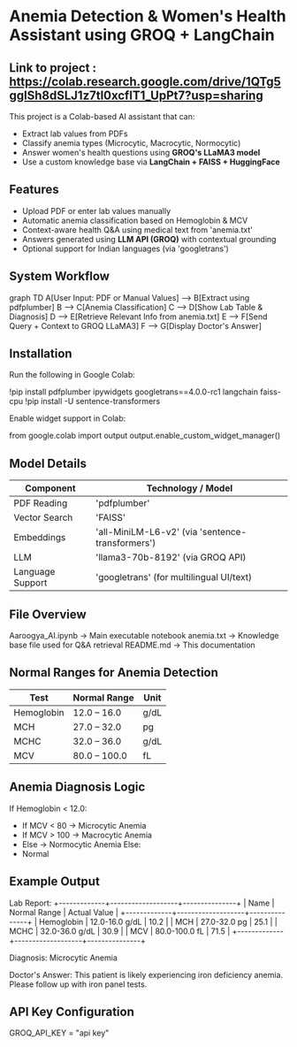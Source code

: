 # Anemia Detection & Women's Health Assistant using GROQ + LangChain

## Link to project : https://colab.research.google.com/drive/1QTg5gglSh8dSLJ1z7tl0xcflT1_UpPt7?usp=sharing


This project is a Colab-based AI assistant that can:
-  Extract lab values from PDFs
-  Classify anemia types (Microcytic, Macrocytic, Normocytic)
-  Answer women's health questions using **GROQ's LLaMA3 model**
-  Use a custom knowledge base via **LangChain + FAISS + HuggingFace**

##  Features

-  Upload PDF or enter lab values manually
-  Automatic anemia classification based on Hemoglobin & MCV
-  Context-aware health Q&A using medical text from 'anemia.txt'
-  Answers generated using **LLM API (GROQ)** with contextual grounding
-  Optional support for Indian languages (via 'googletrans')

##  System Workflow

graph TD
A[User Input: PDF or Manual Values] --> B[Extract using pdfplumber]
B --> C[Anemia Classification]
C --> D[Show Lab Table & Diagnosis]
D --> E[Retrieve Relevant Info from anemia.txt]
E --> F[Send Query + Context to GROQ LLaMA3]
F --> G[Display Doctor's Answer]

##  Installation

Run the following in Google Colab:

!pip install pdfplumber ipywidgets googletrans==4.0.0-rc1 langchain faiss-cpu
!pip install -U sentence-transformers

Enable widget support in Colab:

from google.colab import output
output.enable_custom_widget_manager()

##  Model Details

| Component        | Technology / Model                               |
| ---------------- | ------------------------------------------------ |
| PDF Reading      | 'pdfplumber'                                     |
| Vector Search    | 'FAISS'                                          |
| Embeddings       | 'all-MiniLM-L6-v2' (via 'sentence-transformers') |
| LLM              | 'llama3-70b-8192' (via GROQ API)                 |
| Language Support | 'googletrans' (for multilingual UI/text)         |

## File Overview

Aaroogya_AI.ipynb → Main executable notebook
anemia.txt → Knowledge base file used for Q&A retrieval
README.md → This documentation

##  Normal Ranges for Anemia Detection

| Test       | Normal Range | Unit |
| ---------- | ------------ | ---- |
| Hemoglobin | 12.0 – 16.0  | g/dL |
| MCH        | 27.0 – 32.0  | pg   |
| MCHC       | 32.0 – 36.0  | g/dL |
| MCV        | 80.0 – 100.0 | fL   |

##  Anemia Diagnosis Logic

If Hemoglobin < 12.0:
  - If MCV < 80 → Microcytic Anemia
  - If MCV > 100 → Macrocytic Anemia
  - Else → Normocytic Anemia
Else:
  - Normal

## Example Output

Lab Report:
+-------------+-------------------+---------------+
| Name        | Normal Range      | Actual Value  |
+-------------+-------------------+---------------+
| Hemoglobin  | 12.0-16.0 g/dL    | 10.2          |
| MCH         | 27.0-32.0 pg      | 25.1          |
| MCHC        | 32.0-36.0 g/dL    | 30.9          |
| MCV         | 80.0-100.0 fL     | 71.5          |
+-------------+-------------------+---------------+

Diagnosis: Microcytic Anemia

Doctor's Answer:
This patient is likely experiencing iron deficiency anemia. Please follow up with iron panel tests.

##  API Key Configuration

GROQ_API_KEY = "api key"


